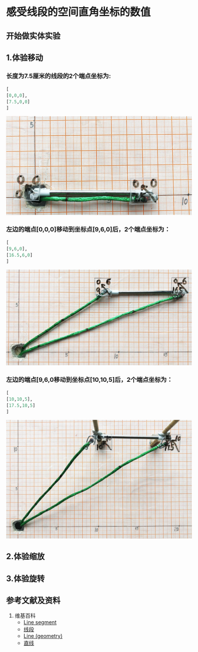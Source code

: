 # 感受线段的空间直角坐标的数值

## 开始做实体实验

## 1.体验移动

### 长度为7.5厘米的线段的2个端点坐标为: 
```python
[
[0,0,0],
[7.5,0,0]
]
```

![](/images/几何形体中点的空间直角坐标数值/感受线段的空间直角坐标的数值/1a1.jpg)

### 左边的端点[0,0,0]移动到坐标点[9,6,0]后，2个端点坐标为：
```python
[
[9,6,0],
[16.5,6,0]
]
```
![](/images/几何形体中点的空间直角坐标数值/感受线段的空间直角坐标的数值/1a2.jpg)

### 左边的端点[9,6,0移动到坐标点[10,10,5]后，2个端点坐标为：
```python
[
[10,10,5],
[17.5,10,5]
]
```
![](/images/几何形体中点的空间直角坐标数值/感受线段的空间直角坐标的数值/1a3.jpg)

## 2.体验缩放

## 3.体验旋转

## 参考文献及资料

1. 维基百科
	- [Line segment](https://en.wikipedia.org/wiki/Line_segment) 
	- [线段](https://zh.wikipedia.org/wiki/%E7%BA%BF%E6%AE%B5)
	- [Line (geometry)](https://en.wikipedia.org/wiki/Line_(geometry)) 
	- [直线](https://zh.wikipedia.org/wiki/%E7%9B%B4%E7%BA%BF) 
 
 
